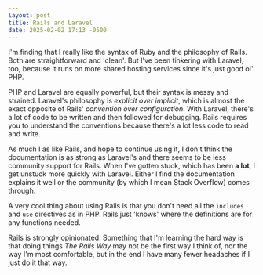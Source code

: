 ```yaml
---
layout: post
title: Rails and Laravel
date: 2025-02-02 17:13 -0500
---
```

I'm finding that I really like the syntax of Ruby and the philosophy of Rails. Both are straightforward and 'clean'. But I've been tinkering with Laravel, too, because it runs on more shared hosting services since it's just good ol' PHP.
<!--more-->
PHP and Laravel are equally powerful, but their syntax is messy and strained. Laravel's philosophy is *explicit over implicit*, which is almost the exact opposite of Rails' *convention over configuration*. With Laravel, there's a lot of code to be written and then followed for debugging. Rails requires you to understand the conventions because there's a lot less code to read and write.

As much I as like Rails, and hope to continue using it, I don't think the documentation is as strong as Laravel's and there seems to be less community support for Rails. When I've gotten stuck, which has been **a lot**, I get unstuck more quickly with Laravel. Either I find the documentation explains it well or the community (by which I mean Stack Overflow) comes through.

A very cool thing about using Rails is that you don't need all the `includes` and `use` directives as in PHP. Rails just 'knows' where the definitions are for any functions needed.

Rails is strongly opinionated. Something that I'm learning the hard way is that doing things *The Rails Way* may not be the first way I think of, nor the way I'm most comfortable, but in the end I have many fewer headaches if I just do it that way.

